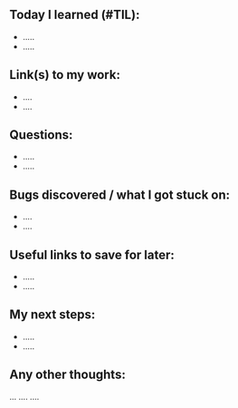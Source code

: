 ## Today I learned (#TIL):

- .....
- .....

## Link(s) to my work:

- ....
- ....

## Questions:

- .....
- .....

## Bugs discovered / what I got stuck on:

- ....
- ....

## Useful links to save for later:

- .....
- .....

## My next steps:

- .....
- .....

## Any other thoughts:

... .... ....
          